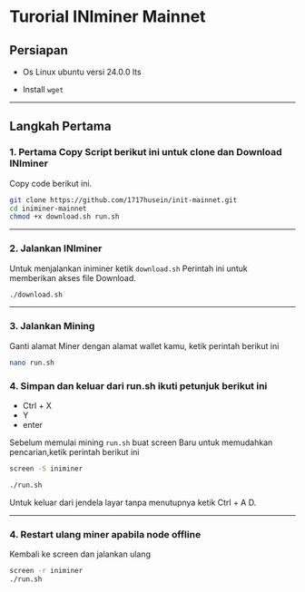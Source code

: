 # Turorial INIminer Mainnet

## Persiapan
- Os Linux ubuntu versi 24.0.0 lts

- Install `wget` 

---

## Langkah Pertama

### 1. Pertama Copy Script berikut ini untuk clone dan Download INIminer
Copy code berikut ini.
```bash
git clone https://github.com/1717husein/init-mainnet.git
cd iniminer-mainnet
chmod +x download.sh run.sh
```

---

### 2. Jalankan INIminer

Untuk menjalankan iniminer ketik `download.sh` Perintah ini untuk memberikan akses file Download.

```bash
./download.sh
```

---

### 3. Jalankan Mining

Ganti alamat Miner dengan alamat wallet kamu, ketik perintah berikut ini
```bash
nano run.sh
```
### 4. Simpan dan keluar dari run.sh ikuti petunjuk berikut ini

- Ctrl + X
- Y
- enter

Sebelum memulai mining `run.sh` buat screen Baru untuk memudahkan pencarian,ketik perintah berikut ini

```bash
screen -S iniminer
```

```bash
./run.sh
```

Untuk keluar dari jendela layar tanpa menutupnya ketik Ctrl + A D.

---

### 4. Restart ulang miner apabila node offline
Kembali ke screen dan jalankan ulang
```bash
screen -r iniminer
./run.sh
```
